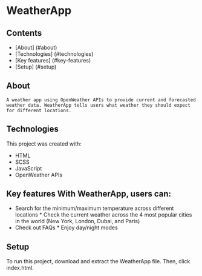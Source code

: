 # WeatherApp
## Contents
* [About] (#about)
* [Technologies] (#technologies)
* [Key features] (#key-features)
* [Setup] (#setup)
## About
```
A weather app using OpenWeather APIs to provide current and forecasted weather data. WeatherApp tells users what weather they should expect for different locations.
```
## Technologies
This project was created with:
* HTML
* SCSS
* JavaScript
* OpenWeather APIs

## Key features With WeatherApp, users can:
* Search for the minimum/maximum temperature across different locations * Check the current weather across the 4 most popular cities in the world (New York, London, Dubai, and Paris)
* Check out FAQs * Enjoy day/night modes
## Setup
To run this project, download and extract the WeatherApp file. Then, click index.html.
